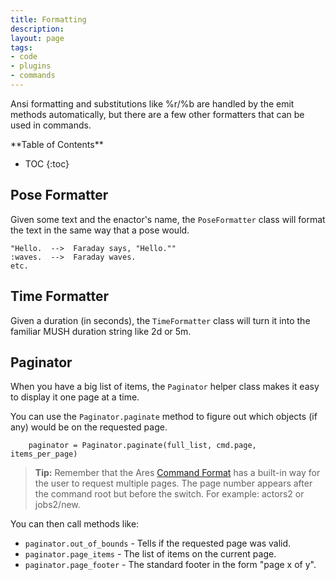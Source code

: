 ```yaml
---
title: Formatting
description:
layout: page
tags: 
- code
- plugins
- commands
---
```



Ansi formatting and substitutions like %r/%b are handled by the emit methods automatically, but there are a few other formatters that can be used in commands.

<div id="inline_toc" markdown="1">
**Table of Contents**

* TOC
{:toc}
</div>

## Pose Formatter

Given some text and the enactor's name, the `PoseFormatter` class will format the text in the same way that a pose would.

    "Hello.  -->  Faraday says, "Hello.""
    :waves.  -->  Faraday waves.
    etc.


## Time Formatter

Given a duration (in seconds), the `TimeFormatter` class will turn it into the familiar MUSH duration string like 2d or 5m.

## Paginator

When you have a big list of items, the `Paginator` helper class makes it easy to display it one page at a time.

You can use the `Paginator.paginate` method to figure out which objects (if any) would be on the requested page.  

        paginator = Paginator.paginate(full_list, cmd.page, items_per_page)

> <i class="fa fa-info-circle"></i> **Tip:** Remember that the Ares [Command Format](/tutorials/code/commands) has a built-in way for the user to request multiple pages.  The page number appears after the command root but before the switch.  For example:  actors2 or jobs2/new.

You can then call methods like:

* `paginator.out_of_bounds` - Tells if the requested page was valid.
* `paginator.page_items` - The list of items on the current page.
* `paginator.page_footer` - The standard footer in the form  "page x of y".
